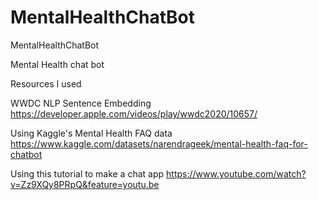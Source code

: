 # MentalHealthChatBot
MentalHealthChatBot

Mental Health chat bot

Resources I used

WWDC NLP Sentence Embedding
https://developer.apple.com/videos/play/wwdc2020/10657/

Using Kaggle's Mental Health FAQ data 
https://www.kaggle.com/datasets/narendrageek/mental-health-faq-for-chatbot

Using this tutorial to make a chat app
https://www.youtube.com/watch?v=Zz9XQy8PRpQ&feature=youtu.be
